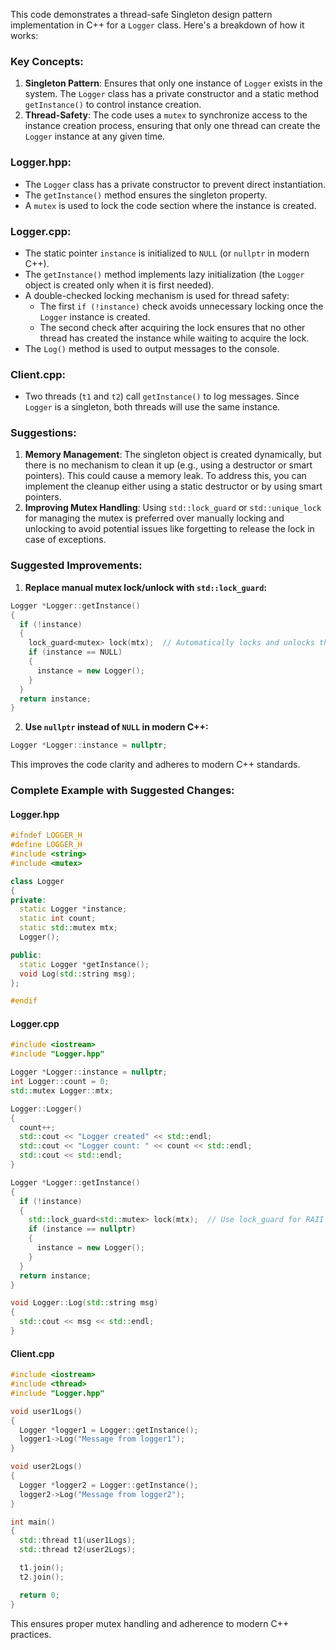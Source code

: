 This code demonstrates a thread-safe Singleton design pattern implementation in C++ for a `Logger` class. Here's a breakdown of how it works:

### Key Concepts:

1. **Singleton Pattern**: Ensures that only one instance of `Logger` exists in the system. The `Logger` class has a private constructor and a static method `getInstance()` to control instance creation.
2. **Thread-Safety**: The code uses a `mutex` to synchronize access to the instance creation process, ensuring that only one thread can create the `Logger` instance at any given time.

### Logger.hpp:

- The `Logger` class has a private constructor to prevent direct instantiation.
- The `getInstance()` method ensures the singleton property.
- A `mutex` is used to lock the code section where the instance is created.

### Logger.cpp:

- The static pointer `instance` is initialized to `NULL` (or `nullptr` in modern C++).
- The `getInstance()` method implements lazy initialization (the `Logger` object is created only when it is first needed).
- A double-checked locking mechanism is used for thread safety:
  - The first `if (!instance)` check avoids unnecessary locking once the `Logger` instance is created.
  - The second check after acquiring the lock ensures that no other thread has created the instance while waiting to acquire the lock.
- The `Log()` method is used to output messages to the console.

### Client.cpp:

- Two threads (`t1` and `t2`) call `getInstance()` to log messages. Since `Logger` is a singleton, both threads will use the same instance.

### Suggestions:

1. **Memory Management**: The singleton object is created dynamically, but there is no mechanism to clean it up (e.g., using a destructor or smart pointers). This could cause a memory leak. To address this, you can implement the cleanup either using a static destructor or by using smart pointers.
2. **Improving Mutex Handling**: Using `std::lock_guard` or `std::unique_lock` for managing the mutex is preferred over manually locking and unlocking to avoid potential issues like forgetting to release the lock in case of exceptions.

### Suggested Improvements:

1. **Replace manual mutex lock/unlock with `std::lock_guard`:**

```cpp
Logger *Logger::getInstance()
{
  if (!instance)
  {
    lock_guard<mutex> lock(mtx);  // Automatically locks and unlocks the mutex
    if (instance == NULL)
    {
      instance = new Logger();
    }
  }
  return instance;
}
```

2. **Use `nullptr` instead of `NULL` in modern C++:**

```cpp
Logger *Logger::instance = nullptr;
```

This improves the code clarity and adheres to modern C++ standards.

### Complete Example with Suggested Changes:

#### Logger.hpp

```cpp
#ifndef LOGGER_H
#define LOGGER_H
#include <string>
#include <mutex>

class Logger
{
private:
  static Logger *instance;
  static int count;
  static std::mutex mtx;
  Logger();

public:
  static Logger *getInstance();
  void Log(std::string msg);
};

#endif
```

#### Logger.cpp

```cpp
#include <iostream>
#include "Logger.hpp"

Logger *Logger::instance = nullptr;
int Logger::count = 0;
std::mutex Logger::mtx;

Logger::Logger()
{
  count++;
  std::cout << "Logger created" << std::endl;
  std::cout << "Logger count: " << count << std::endl;
  std::cout << std::endl;
}

Logger *Logger::getInstance()
{
  if (!instance)
  {
    std::lock_guard<std::mutex> lock(mtx);  // Use lock_guard for RAII mutex handling
    if (instance == nullptr)
    {
      instance = new Logger();
    }
  }
  return instance;
}

void Logger::Log(std::string msg)
{
  std::cout << msg << std::endl;
}
```

#### Client.cpp

```cpp
#include <iostream>
#include <thread>
#include "Logger.hpp"

void user1Logs()
{
  Logger *logger1 = Logger::getInstance();
  logger1->Log("Message from logger1");
}

void user2Logs()
{
  Logger *logger2 = Logger::getInstance();
  logger2->Log("Message from logger2");
}

int main()
{
  std::thread t1(user1Logs);
  std::thread t2(user2Logs);

  t1.join();
  t2.join();

  return 0;
}
```

This ensures proper mutex handling and adherence to modern C++ practices.
